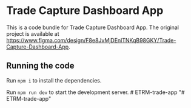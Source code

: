 
  # Trade Capture Dashboard App

  This is a code bundle for Trade Capture Dashboard App. The original project is available at https://www.figma.com/design/F8e8JvMjDEnlTNKqB98GKY/Trade-Capture-Dashboard-App.

  ## Running the code

  Run `npm i` to install the dependencies.

  Run `npm run dev` to start the development server.
  #   E T R M - t r a d e - a p p  
 \"# ETRM-trade-app\"  
